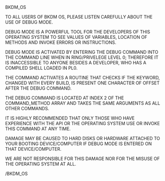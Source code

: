 BKDM_OS

TO ALL USERS OF BKDM OS, PLEASE LISTEN CAREFULLY ABOUT THE USE OF DEBUG MODE.

DEBUG MODE IS A POWERFUL TOOL FOR THE DEVELOPERS OF THIS OPERATING SYSTEM TO SEE VALUES OF VARIABLES, LOCATION OF METHODS AND INVOKE ERRORS OR INSTRUCTIONS.

DEBUG MODE IS ACTIVATED BY ENTERING THE DEBUG COMMAND INTO THE COMMAND LINE WHEN IN RING/PRIVELEGE LEVEL 0; THEREFORE IT IS INACCESSIBLE TO ANYONE BESIDES A DEVELOPER, WHO HAS A COMPILED SHELL LOADED IN PL0.

THE COMMAND ACTIVATES A ROUTINE THAT CHECKS IF THE KEYWORD, CHANGED WITH EVERY BUILD, IS PRESENT ONE CHARACTER OF OFFSET AFTER THE DEBUG COMMAND.

THE DEBUG COMMAND IS LOCATED AT INDEX 2 OF THE COMMAND_METHOD ARRAY AND TAKES THE SAME ARGUMENTS AS ALL OTHER COMMANDS.

IT IS HIGHLY RECOMMENDED THAT ONLY THOSE WHO HAVE EXPERIENCE WITH THE API OR THE OPERATING SYSTEM USE OR INVOKE THIS COMMAND AT ANY TIME.

DAMAGE MAY BE CAUSED TO HARD DISKS OR HARDWARE ATTACHED TO YOUR BOOTING DEVICE/COMPUTER IF DEBUG MODE IS ENTERED ON THAT DEVICE/COMPUTER.

WE ARE NOT RESPONSIBLE FOR THIS DAMAGE NOR FOR THE MISUSE OF THE OPERATING SYSTEM AT ALL.

/BKDM_OS
